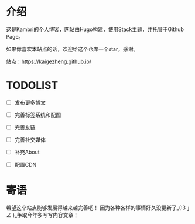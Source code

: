 # 介绍

这是Kambri的个人博客，网站由Hugo构建，使用Stack主题，并托管于Github Page。

如果你喜欢本站点的话，欢迎给这个仓库一个star，感谢。

站点：https://kaigezheng.github.io/

# TODOLIST

- [ ] 发布更多博文

- [ ] 完善标签系统和配图

- [ ] 完善友链

- [ ] 完善社交媒体

- [ ] 补充About

- [ ] 配置CDN

# 寄语

希望这个站点能够发展得越来越完善吧！
因为各种各样的事情好久没更新了_(:3 」∠ )_争取今年多写写内容文章！
